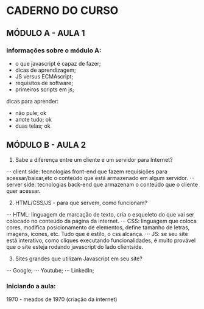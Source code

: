 # CADERNO DO CURSO

## MÓDULO A - AULA 1

### informações sobre o módulo A:

- o que javascript é capaz de fazer;
- dicas de aprendizagem;
- JS versus ECMAscript;
- requisitos de software;
- primeiros scripts em js;

dicas para aprender:
- não pule; ok
- anote tudo; ok
- duas telas; ok


## MÓDULO B - AULA 2

1. Sabe a diferença entre um cliente e um servidor para Internet?

⋅⋅⋅ client side: tecnologias front-end que fazem requisições para acessar/baixar,etc o conteúdo que está armazenado em algum servidor.
⋅⋅⋅ server side: tecnologias back-end que armazenam o conteúdo que o cliente quer acessar.


2. HTML/CSS/JS - para que servem, como funcionam?

⋅⋅⋅ HTML: linguagem de marcação de texto, cria o esqueleto do que vai ser colocado no conteúdo da página da internet.
⋅⋅⋅ CSS: linguagem que coloca cores, modifica posicionamento de elementos, define tamanho de letras, imagens, ícones, etc. Tudo que é estilo, o css alcança.
⋅⋅⋅ JS: se seu site está interativo, como cliques executando funcionalidades, é muito provável que o site esteja rodando javascript do lado clientside.


3. Sites grandes que utilizam Javascript em seu site?

⋅⋅⋅ Google;
⋅⋅⋅ Youtube;
⋅⋅⋅ LinkedIn;


### Iniciando a aula:

1970 - meados de 1970 (criação da internet)


